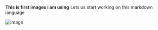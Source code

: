 __This is first images i am using__
Lets us start working on this markdown language

![image](https://user-images.githubusercontent.com/25786445/90333751-f3434b80-dfe5-11ea-8557-bf26591f831a.png)
